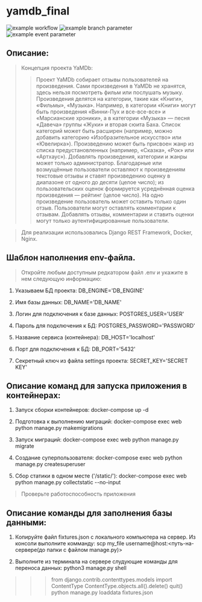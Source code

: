 # yamdb_final
![example workflow](https://github.com/Ekaterina-Ch-va/yamdb_final/actions/workflows/yamdb_workflow.yml/badge.svg)
![example branch parameter](https://github.com/Ekaterina-Ch-va/yamdb_final/actions/workflows/yamdb_workflow.yml/badge.svg?branch=feature-1)
![example event parameter](https://github.com/Ekaterina-Ch-va/yamdb_final/actions/workflows/yamdb_workflow.yml/badge.svg?event=push)
## Описание:
> Концепция проекта YaMDb:
>> Проект YaMDb собирает отзывы пользователей на произведения. Сами произведения в YaMDb не хранятся, здесь нельзя посмотреть фильм или послушать музыку.
Произведения делятся на категории, такие как «Книги», «Фильмы», «Музыка». Например, в категории «Книги» могут быть произведения «Винни-Пух и все-все-все» и «Марсианские хроники», а в категории «Музыка» — песня «Давеча» группы «Жуки» и вторая сюита Баха. Список категорий может быть расширен (например, можно добавить категорию «Изобразительное искусство» или «Ювелирка»). 
Произведению может быть присвоен жанр из списка предустановленных (например, «Сказка», «Рок» или «Артхаус»). 
Добавлять произведения, категории и жанры может только администратор.
Благодарные или возмущённые пользователи оставляют к произведениям текстовые отзывы и ставят произведению оценку в диапазоне от одного до десяти (целое число); из пользовательских оценок формируется усреднённая оценка произведения — рейтинг (целое число). На одно произведение пользователь может оставить только один отзыв.
Пользователи могут оставлять комментарии к отзывам.
Добавлять отзывы, комментарии и ставить оценки могут только аутентифицированные пользователи.

> Для реализации использовались Django REST Framework, Docker, Nginx.


## Шаблон наполнения env-файла.
> Откройте любым доступным редкатором файл .env и укажите в нем следующую информацию:

1. Указываем БД проекта:
DB_ENGINE='DB_ENGINE'

2. Имя базы данных:
DB_NAME='DB_NAME'

3. Логин для подключения к базе данных:
POSTGRES_USER='USER'

4. Пароль для подключения к БД:
POSTGRES_PASSWORD='PASSWORD'

5. Название сервиса (контейнера):
DB_HOST='localhost'

6. Порт для подключения к БД:
DB_PORT='5432'

7. Секретный ключ из файла settings проекта:
SECRET_KEY='SECRET KEY'


## Описание команд для запуска приложения в контейнерах:
1. Запуск сборки контейнеров:
docker-compose up -d

2. Подготовка к выполнению миграций: 
docker-compose exec web python manage.py makemigrations 

3. Запуск миграций:
docker-compose exec web python manage.py migrate

4. Создание суперпользователя:
docker-compose exec web python manage.py createsuperuser

5. Сбор статики в одном месте ('/static/'):
docker-compose exec web python manage.py collectstatic --no-input 

> Проверьте работоспособность приложения


## Описание команды для заполнения базы данными:
1. Копируйте файл fixtures.json с локального компьютера на сервер.
Из консоли выполните комманду:
scp my_file username@host:<путь-на-сервере(до папки с файлом manage.py)>

2. Выполните из терминала на сервере слудующие команды для переноса данных:
python3 manage.py shell  
>>> from django.contrib.contenttypes.models import ContentType
>>> ContentType.objects.all().delete()
>>> quit()
python manage.py loaddata fixtures.json
